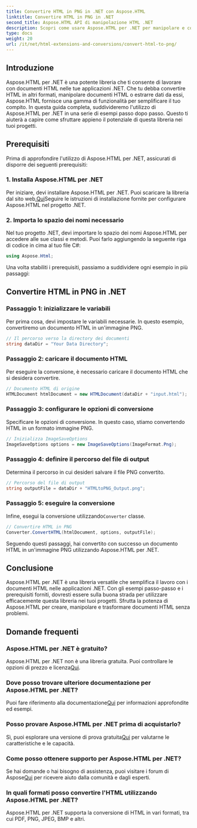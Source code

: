 ```yaml
---
title: Convertire HTML in PNG in .NET con Aspose.HTML
linktitle: Convertire HTML in PNG in .NET
second_title: Aspose.HTML API di manipolazione HTML .NET
description: Scopri come usare Aspose.HTML per .NET per manipolare e convertire documenti HTML. Guida passo passo per uno sviluppo .NET efficace.
type: docs
weight: 20
url: /it/net/html-extensions-and-conversions/convert-html-to-png/
---
```


## Introduzione

Aspose.HTML per .NET è una potente libreria che ti consente di lavorare con documenti HTML nelle tue applicazioni .NET. Che tu debba convertire HTML in altri formati, manipolare documenti HTML o estrarre dati da essi, Aspose.HTML fornisce una gamma di funzionalità per semplificare il tuo compito. In questa guida completa, suddivideremo l'utilizzo di Aspose.HTML per .NET in una serie di esempi passo dopo passo. Questo ti aiuterà a capire come sfruttare appieno il potenziale di questa libreria nei tuoi progetti.

## Prerequisiti

Prima di approfondire l'utilizzo di Aspose.HTML per .NET, assicurati di disporre dei seguenti prerequisiti:

### 1. Installa Aspose.HTML per .NET

 Per iniziare, devi installare Aspose.HTML per .NET. Puoi scaricare la libreria dal sito web,[Qui](https://releases.aspose.com/html/net/)Seguire le istruzioni di installazione fornite per configurare Aspose.HTML nel progetto .NET.

### 2. Importa lo spazio dei nomi necessario

Nel tuo progetto .NET, devi importare lo spazio dei nomi Aspose.HTML per accedere alle sue classi e metodi. Puoi farlo aggiungendo la seguente riga di codice in cima al tuo file C#:

```csharp
using Aspose.Html;
```

Una volta stabiliti i prerequisiti, passiamo a suddividere ogni esempio in più passaggi:

## Convertire HTML in PNG in .NET

### Passaggio 1: inizializzare le variabili

Per prima cosa, devi impostare le variabili necessarie. In questo esempio, convertiremo un documento HTML in un'immagine PNG.

```csharp
// Il percorso verso la directory dei documenti
string dataDir = "Your Data Directory";
```

### Passaggio 2: caricare il documento HTML

Per eseguire la conversione, è necessario caricare il documento HTML che si desidera convertire. 

```csharp
// Documento HTML di origine
HTMLDocument htmlDocument = new HTMLDocument(dataDir + "input.html");
```

### Passaggio 3: configurare le opzioni di conversione

Specificare le opzioni di conversione. In questo caso, stiamo convertendo HTML in un formato immagine PNG.

```csharp
// Inizializza ImageSaveOptions
ImageSaveOptions options = new ImageSaveOptions(ImageFormat.Png);
```

### Passaggio 4: definire il percorso del file di output

Determina il percorso in cui desideri salvare il file PNG convertito.

```csharp
// Percorso del file di output
string outputFile = dataDir + "HTMLtoPNG_Output.png";
```

### Passaggio 5: eseguire la conversione

 Infine, esegui la conversione utilizzando`Converter` classe.

```csharp
// Convertire HTML in PNG
Converter.ConvertHTML(htmlDocument, options, outputFile);
```

Seguendo questi passaggi, hai convertito con successo un documento HTML in un'immagine PNG utilizzando Aspose.HTML per .NET.

## Conclusione

Aspose.HTML per .NET è una libreria versatile che semplifica il lavoro con i documenti HTML nelle applicazioni .NET. Con gli esempi passo-passo e i prerequisiti forniti, dovresti essere sulla buona strada per utilizzare efficacemente questa libreria nei tuoi progetti. Sfrutta la potenza di Aspose.HTML per creare, manipolare e trasformare documenti HTML senza problemi.

## Domande frequenti

### Aspose.HTML per .NET è gratuito?
 Aspose.HTML per .NET non è una libreria gratuita. Puoi controllare le opzioni di prezzo e licenza[Qui](https://purchase.aspose.com/buy).

### Dove posso trovare ulteriore documentazione per Aspose.HTML per .NET?
 Puoi fare riferimento alla documentazione[Qui](https://reference.aspose.com/html/net/) per informazioni approfondite ed esempi.

### Posso provare Aspose.HTML per .NET prima di acquistarlo?
 Sì, puoi esplorare una versione di prova gratuita[Qui](https://releases.aspose.com/) per valutarne le caratteristiche e le capacità.

### Come posso ottenere supporto per Aspose.HTML per .NET?
 Se hai domande o hai bisogno di assistenza, puoi visitare i forum di Aspose[Qui](https://forum.aspose.com/) per ricevere aiuto dalla comunità e dagli esperti.

### In quali formati posso convertire l'HTML utilizzando Aspose.HTML per .NET?
Aspose.HTML per .NET supporta la conversione di HTML in vari formati, tra cui PDF, PNG, JPEG, BMP e altri.